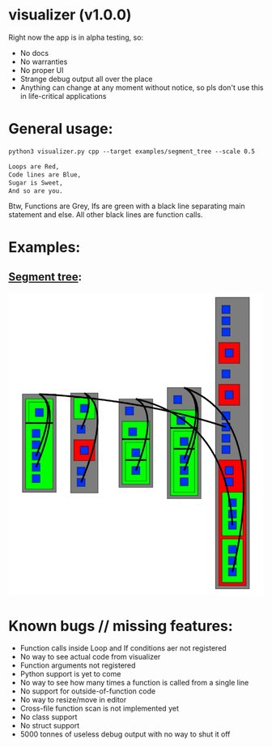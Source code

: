 # visualizer (v1.0.0)

Right now the app is in alpha testing, so:
* No docs
* No warranties
* No proper UI
* Strange debug output all over the place
* Anything can change at any moment without notice, so pls don't use this in life-critical applications

# General usage:

```shell
python3 visualizer.py cpp --target examples/segment_tree --scale 0.5
```

```
Loops are Red,
Code lines are Blue,
Sugar is Sweet,
And so are you.
```
Btw, Functions are Grey, Ifs are green with a black line separating main statement and else.
All other black lines are function calls.

# Examples:

## [Segment tree](https://github.com/codereptile/visualizer/blob/main/examples/segment_tree/code.cpp):

![screenshot](https://github.com/codereptile/visualizer/blob/main/examples/segment_tree/image.webp)

# Known bugs // missing features:
* Function calls inside Loop and If conditions aer not registered
* No way to see actual code from visualizer
* Function arguments not registered
* Python support is yet to come
* No way to see how many times a function is called from a single line
* No support for outside-of-function code
* No way to resize/move in editor
* Cross-file function scan is not implemented yet
* No class support
* No struct support
* 5000 tonnes of useless debug output with no way to shut it off